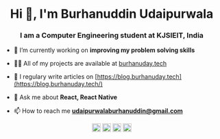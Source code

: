 <h1 align="center">Hi 👋, I'm Burhanuddin Udaipurwala</h1>
<h3 align="center">I am a Computer Engineering student at KJSIEIT, India</h3>

- 🔭 I’m currently working on **improving my problem solving skills**

- 👨‍💻 All of my projects are available at [burhanuday.tech](burhanuday.tech)

- 📝 I regulary write articles on [https://blog.burhanuday.tech](https://blog.burhanuday.tech/)

- 💬 Ask me about **React, React Native**

- 📫 How to reach me **udaipurwalaburhanuddin@gmail.com**

<p align="center">
<a href="https://dev.to/burhanuday" target="blank"><img align="center" src="https://cdn.jsdelivr.net/npm/simple-icons@3.0.1/icons/dev-dot-to.svg" alt="burhanuday" height="20" width="20" /></a>
<a href="https://twitter.com/burhanuday" target="blank"><img align="center" src="https://cdn.jsdelivr.net/npm/simple-icons@3.0.1/icons/twitter.svg" alt="burhanuday" height="20" width="20" /></a>
<a href="https://linkedin.com/in/burhanuddin-udaipurwala" target="blank"><img align="center" src="https://cdn.jsdelivr.net/npm/simple-icons@3.0.1/icons/linkedin.svg" alt="burhanuddin-udaipurwala" height="20" width="20" /></a>
<a href="https://instagram.com/burhanuday" target="blank"><img align="center" src="https://cdn.jsdelivr.net/npm/simple-icons@3.0.1/icons/instagram.svg" alt="burhanuday" height="20" width="20" /></a>
</p>
